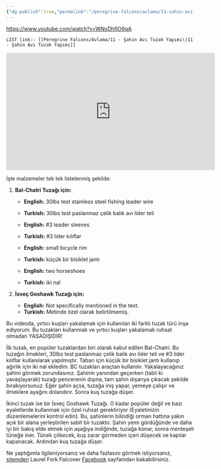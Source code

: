 ```yaml
---
{"dg-publish":true,"permalink":"/peregrine-falcons/avlama/11-sahin-avi-tuzak-yapimi/","updated":"2024-09-17T20:44:06.795+03:00"}
---
```


https://www.youtube.com/watch?v=WNyDhfIO9qA

`LIST link:: [[Peregrine Falcons/Avlama/11 - Şahin Avı Tuzak Yapımı\|11 - Şahin Avı Tuzak Yapımı]]
`

<iframe width="560" height="315" src="https://www.youtube.com/embed/WNyDhfIO9qA?si=ansN7JJbFxb_ovTR" title="YouTube video player" frameborder="0" allow="accelerometer; autoplay; clipboard-write; encrypted-media; gyroscope; picture-in-picture; web-share" referrerpolicy="strict-origin-when-cross-origin" allowfullscreen></iframe>

İşte malzemeler tek tek listelenmiş şekilde:

1. **Bal-Chatri Tuzağı için:**
   - **English:** 30lbs test stainless steel fishing leader wire
   - **Turkish:** 30lbs test paslanmaz çelik balık avı lider teli

   - **English:** #3 leader sleeves
   - **Turkish:** #3 lider kılıflar

   - **English:** small bicycle rim
   - **Turkish:** küçük bir bisiklet jantı

   - **English:** two horseshoes
   - **Turkish:** iki nal

2. **İsveç Goshawk Tuzağı için:**
   - **English:** Not specifically mentioned in the text.
   - **Turkish:** Metinde özel olarak belirtilmemiş.


Bu videoda, yırtıcı kuşları yakalamak için kullanılan iki farklı tuzak türü inşa ediyorum. Bu tuzakları kullanmak ve yırtıcı kuşları yakalamak ruhsat olmadan YASADIŞIDIR!

İlk tuzak, en popüler tuzaklardan biri olarak kabul edilen Bal-Chatri. Bu tuzağın ilmekleri, 30lbs test paslanmaz çelik balık avı lider teli ve #3 lider kılıflar kullanılarak yapılmıştır. Taban için küçük bir bisiklet jantı kullanıp ağırlık için iki nal ekledim. BC tuzakları araçtan kullanılır. Yakalayacağınız şahini görmek zorundasınız. Şahinin yanından geçerken (tabii ki yavaşlayarak) tuzağı pencerenin dışına, tam şahin dışarıya çıkacak şekilde bırakıyorsunuz. Eğer şahin açsa, tuzağa iniş yapar, yemeye çalışır ve ilmeklere ayağını dolandırır. Sonra kuş tuzağa düşer.

İkinci tuzak ise bir İsveç Goshawk Tuzağı. O kadar popüler değil ve bazı eyaletlerde kullanmak için özel ruhsat gerektiriyor (Eyaletinizin düzenlemelerini kontrol edin). Bu, şahinlerin bilindiği orman hattına yakın açık bir alana yerleştirilen sabit bir tuzaktır. Şahin yemi gördüğünde ve daha iyi bir bakış elde etmek için aşağıya indiğinde, tuzağa konar, sonra menteşeli tüneğe iner. Tünek çökecek, kuş zarar görmeden içeri düşecek ve kapılar kapanacak. Ardından kuş tuzağa düşer.



Ne yaptığımla ilgileniyorsanız ve daha fazlasını görmek istiyorsanız, [sitemden](https://laurelforkfalconry.com/) Laurel Fork Falconer [Facebook](https://www.facebook.com/p/Laurel-Fork-Falconer-100057665121922/) sayfamdan bakabilirsiniz.